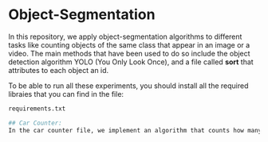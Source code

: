 # Object-Segmentation

In this repository, we apply object-segmentation algorithms to different tasks like counting objects of the same class that appear in an image or a video. The main methods that have been used to do so include the object detection algorithm YOLO (You Only Look Once), and a file called **sort** that attributes to each object an id.

To be able to run all these experiments, you should install all the required libraies that you can find in the file:

```sh
requirements.txt

## Car Counter:
In the car counter file, we implement an algorithm that counts how many different cars traverse a road. For this purpose, we use 
